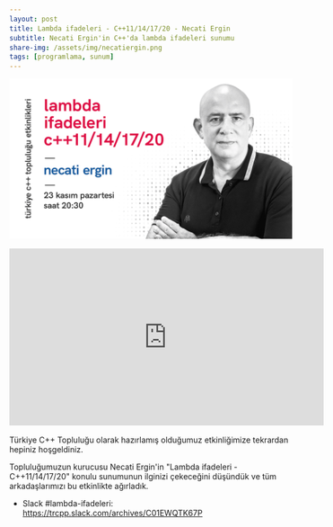```yaml
---
layout: post
title: Lambda ifadeleri - C++11/14/17/20 - Necati Ergin
subtitle: Necati Ergin'in C++'da lambda ifadeleri sunumu
share-img: /assets/img/necatiergin.png
tags: [programlama, sunum]
---
```


![](../assets/img/necatiergin.png)

<iframe width="560" height="315" src="https://www.youtube.com/embed/oFnGp9il-tE" frameborder="0" allow="accelerometer; autoplay; clipboard-write; encrypted-media; gyroscope; picture-in-picture" allowfullscreen></iframe>

Türkiye C++ Topluluğu olarak hazırlamış olduğumuz etkinliğimize tekrardan hepiniz hoşgeldiniz.

Topluluğumuzun kurucusu Necati Ergin'in "Lambda ifadeleri - C++11/14/17/20" konulu sunumunun ilginizi çekeceğini düşündük ve tüm arkadaşlarımızı bu etkinlikte ağırladık.

- Slack #lambda-ifadeleri: https://trcpp.slack.com/archives/C01EWQTK67P
